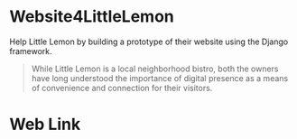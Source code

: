 # **Website4LittleLemon**

Help Little Lemon by building a prototype of their website using the Django framework.

> While Little Lemon is a local neighborhood bistro, both the owners have long understood the importance of digital presence as a means of convenience and connection for their visitors.

# Web Link
